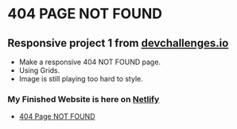 # 404 PAGE NOT FOUND

## Responsive project 1 from [devchallenges.io](https://devchallenges.io/challenges/wBunSb7FPrIepJZAg0sY)

- Make a responsive 404 NOT FOUND page.
- Using Grids.
- Image is still playing too hard to style.

### My Finished Website is here on [Netlify](https://www.netlify.com/)
- [404 Page NOT FOUND]()













